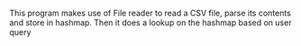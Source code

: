 This program makes use of File reader to read a CSV file, parse its contents and store in hashmap. Then it does a lookup on the hashmap based on user query
